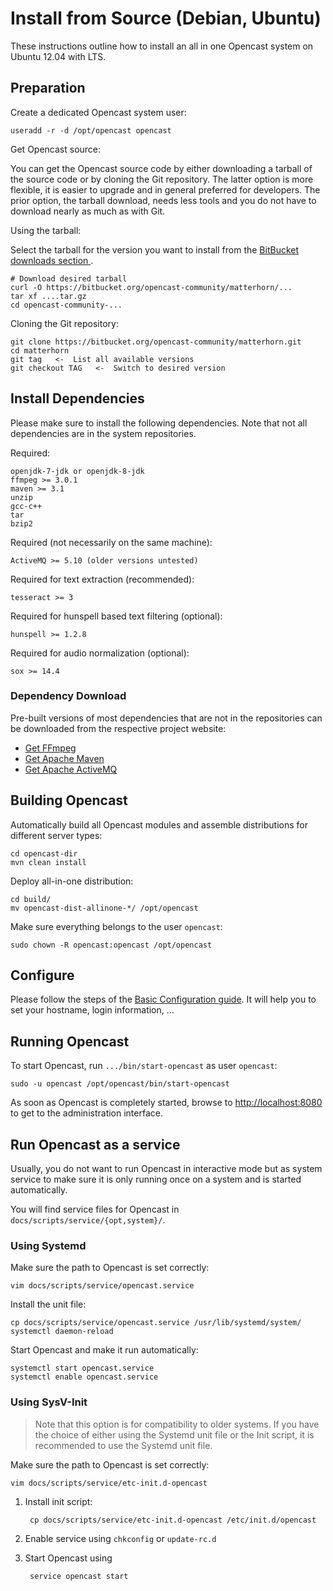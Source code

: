 Install from Source (Debian, Ubuntu)
====================================

These instructions outline how to install an all in one Opencast system on Ubuntu 12.04 with LTS.

Preparation
-----------

Create a dedicated Opencast system user:

    useradd -r -d /opt/opencast opencast

Get Opencast source:

You can get the Opencast source code by either downloading a tarball of the source code or by cloning the Git
repository. The latter option is more flexible, it is easier to upgrade and in general preferred for developers. The
prior option, the tarball download, needs less tools and you do not have to download nearly as much as with Git.

Using the tarball:

Select the tarball for the version you want to install from the [BitBucket downloads section
](https://bitbucket.org/opencast-community/matterhorn/downloads).

    # Download desired tarball
    curl -O https://bitbucket.org/opencast-community/matterhorn/...
    tar xf ....tar.gz
    cd opencast-community-...

Cloning the Git repository:

    git clone https://bitbucket.org/opencast-community/matterhorn.git
    cd matterhorn
    git tag   <-  List all available versions
    git checkout TAG   <-  Switch to desired version


Install Dependencies
--------------------

Please make sure to install the following dependencies. Note that not all dependencies are in the system repositories.

Required:

    openjdk-7-jdk or openjdk-8-jdk
    ffmpeg >= 3.0.1
    maven >= 3.1
    unzip
    gcc-c++
    tar
    bzip2

Required (not necessarily on the same machine):

    ActiveMQ >= 5.10 (older versions untested)

Required for text extraction (recommended):

    tesseract >= 3

Required for hunspell based text filtering (optional):

    hunspell >= 1.2.8

Required for audio normalization (optional):

    sox >= 14.4

### Dependency Download

Pre-built versions of most dependencies that are not in the repositories can be downloaded from the respective project
website:

 - [Get FFmpeg](http://ffmpeg.org/download.html)
 - [Get Apache Maven](https://maven.apache.org/download.cgi)
 - [Get Apache ActiveMQ](http://activemq.apache.org/download.html)


Building Opencast
-----------------

Automatically build all Opencast modules and assemble distributions for different server types:

    cd opencast-dir
    mvn clean install

Deploy all-in-one distribution:

    cd build/
    mv opencast-dist-allinone-*/ /opt/opencast

Make sure everything belongs to the user `opencast`:

    sudo chown -R opencast:opencast /opt/opencast


Configure
---------

Please follow the steps of the [Basic Configuration guide](../configuration/basic.md). It will help you to set your
hostname, login information, …


Running Opencast
------------------

To start Opencast, run `.../bin/start-opencast` as user `opencast`:

    sudo -u opencast /opt/opencast/bin/start-opencast

As soon as Opencast is completely started, browse to [http://localhost:8080](http://localhost:8080) to get to the
administration interface.


Run Opencast as a service
-------------------------

Usually, you do not want to run Opencast in interactive mode but as system service to make sure it is only running
once on a system and is started automatically.

You will find service files for Opencast in `docs/scripts/service/{opt,system}/`.

### Using Systemd

Make sure the path to Opencast is set correctly:

    vim docs/scripts/service/opencast.service

Install the unit file:

    cp docs/scripts/service/opencast.service /usr/lib/systemd/system/
    systemctl daemon-reload

Start Opencast and make it run automatically:

    systemctl start opencast.service
    systemctl enable opencast.service

### Using SysV-Init

> Note that this option is for compatibility to older systems. If you have the choice of either using the Systemd unit
> file or the Init script, it is recommended to use the Systemd unit file.

Make sure the path to Opencast is set correctly:

    vim docs/scripts/service/etc-init.d-opencast

1. Install init script:

        cp docs/scripts/service/etc-init.d-opencast /etc/init.d/opencast

2. Enable service using `chkconfig` or `update-rc.d`

3. Start Opencast using

        service opencast start
